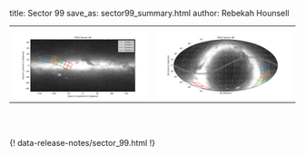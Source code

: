 title: Sector 99
save_as: sector99_summary.html
author: Rebekah Hounsell


<table>
  <tr>
    <th colspan="2" ></th>
  </tr>
  <tr>
    <td width="50%" style = "text-align: center;">
          <img class="img-responsive" style="max-width:100%;" src="images/sector-plots/tess_galactic_sector_099.png"> 
    </td>
   <td width="50%" style = "text-align: center;">
          <img class="img-responsive" style="max-width:100%;" src="images/sector-plots/tess_icrs_sector_099.png">
    </td>
  </tr>
</table>
<br></br>





{! data-release-notes/sector_99.html !}

<!---<img class="img-responsive" style="max-width:90%;" src="images/sector-plots/sector-plots.099.jpeg">--->